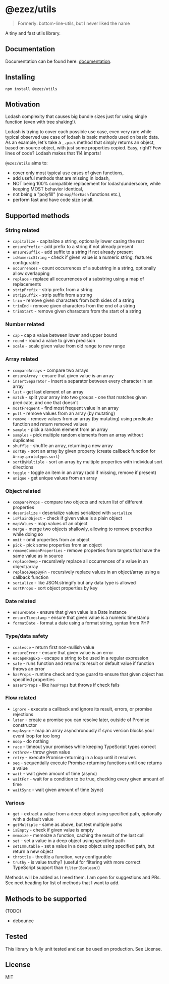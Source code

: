 # @ezez/utils

> Formerly: bottom-line-utils, but I never liked the name

A tiny and fast utils library.

## Documentation

Documentation can be found here: [documentation](https://ezez.dev/docs/utils/latest).

## Installing

`npm install @ezez/utils`

## Motivation

Lodash complexity that causes big bundle sizes just for using single function (even with tree shaking!).

Lodash is trying to cover each possible use case, even very rare while typical observed use case of lodash is basic
methods used on basic data. As an example, let's take a `_.pick` method that simply returns an object, based on source
object, with just some properties copied. Easy, right? Few lines of code? Lodash makes that 114 imports!

`@ezez/utils` aims to:
- cover only most typical use cases of given functions,
- add useful methods that are missing in lodash,
- NOT being 100% compatible replacement for lodash/underscore, while keeping MOST behavior identical,
- not being a "polyfill" (no `map`/`forEach` functions etc.),
- perform fast and have code size small.

## Supported methods

### String related
- `capitalize` - capitalize a string, optionally lower casing the rest
- `ensurePrefix` - add prefix to a string if not already present
- `ensureSuffix` - add suffix to a string if not already present
- `isNumericString` - check if given value is a numeric string, features configurable
- `occurrences` - count occurrences of a substring in a string, optionally allow overlapping
- `replace` - replace all occurrences of a substring using a map of replacements
- `stripPrefix` - strip prefix from a string
- `stripSuffix` - strip suffix from a string
- `trim` - remove given characters from both sides of a string
- `trimEnd` - remove given characters from the end of a string
- `trimStart` - remove given characters from the start of a string

### Number related
- `cap` - cap a value between lower and upper bound
- `round` - round a value to given precision
- `scale` - scale given value from old range to new range

### Array related
- `compareArrays` - compare two arrays
- `ensureArray` - ensure that given value is an array
- `insertSeparator` - insert a separator between every character in an array
- `last` - get last element of an array
- `match` - split your array into two groups - one that matches given predicate, and one that doesn't
- `mostFrequent` - find most frequent value in an array
- `pull` - remove values from an array (by mutating)
- `remove` - remove values from an array (by mutating) using predicate function and return removed values
- `sample` - pick a random element from an array
- `samples` - pick multiple random elements from an array without duplicates
- `shuffle` - shuffle an array, returning a new array
- `sortBy` - sort an array by given property (create callback function for `Array.prototype.sort`)
- `sortByMultiple` - sort an array by multiple properties with individual sort directions
- `toggle` - toggle an item in an array (add if missing, remove if present)
- `unique` - get unique values from an array

### Object related
- `compareProps` - compare two objects and return list of different properties
- `deserialize` - deserialize values serialized with `serialize`
- `isPlainObject` - check if given value is a plain object
- `mapValues` - map values of an object
- `merge` - merge two objects shallowly, allowing to remove properties while doing so
- `omit` - omit properties from an object
- `pick` - pick some properties from an object
- `removeCommonProperties` - remove properties from targets that have the same value as in source
- `replaceDeep` - recursively replace all occurrences of a value in an object/array
- `replaceDeepByFn` - recursively replace values in an object/array using a callback function
- `serialize` - like JSON.stringify but any data type is allowed
- `sortProps` - sort object properties by key

### Date related
- `ensureDate` - ensure that given value is a Date instance
- `ensureTimestamp` - ensure that given value is a numeric timestamp
- `formatDate` - format a date using a format string, syntax from PHP

### Type/data safety
- `coalesce` - return first non-nullish value
- `ensureError` - ensure that given value is an error
- `escapeRegExp` - escape a string to be used in a regular expression
- `safe` - runs function and returns its result or default value if function throws an error
- `hasProps` - runtime check and type guard to ensure that given object has specified properties
- `assertProps` - like `hasProps` but throws if check fails

### Flow related
- `ignore` - execute a callback and ignore its result, errors, or promise rejections
- `later` - create a promise you can resolve later, outside of Promise constructor
- `mapAsync` - map an array asynchronously if sync version blocks your event loop for too long
- `noop` - do nothing
- `race` - timeout your promises while keeping TypeScript types correct
- `rethrow` - throw given value
- `retry` - execute Promise-returning in a loop until it resolves
- `seq` - sequentially execute Promise-returning functions until one returns a value
- `wait` - wait given amount of time (async)
- `waitFor` - wait for a condition to be true, checking every given amount of time
- `waitSync` - wait given amount of time (sync)

### Various
- `get` - extract a value from a deep object using specified path, optionally with a default value
- `getMultiple` - same as above, but test multiple paths
- `isEmpty` - check if given value is empty
- `memoize` - memoize a function, caching the result of the last call
- `set` - set a value in a deep object using specified path
- `setImmutable` - set a value in a deep object using specified path, but return a new object
- `throttle` - throttle a function, very configurable
- `truthy` - is value truthy? (useful for filtering with more correct TypeScript support than `filter(Boolean)`)

Methods will be added as I need them. I am open for suggestions and PRs. See next heading for list of methods that I
want to add.

## Methods to be supported

(TODO)
- debounce

## Tested

This library is fully unit tested and can be used on production. See License.

## License

MIT
